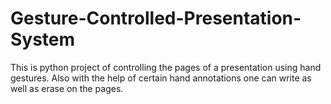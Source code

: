 # Gesture-Controlled-Presentation-System

This is python project of controlling the pages of a presentation using hand gestures. 
Also with the help of certain hand annotations one can write as well as erase on the pages.
